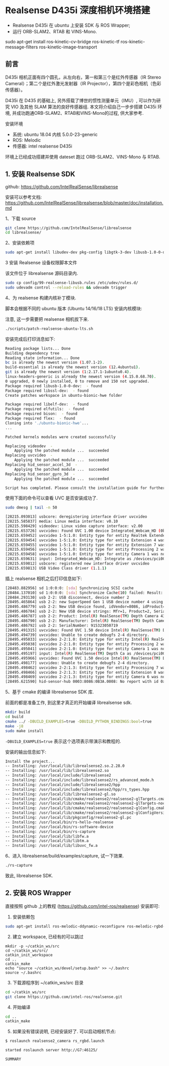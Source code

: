 # Realsense D435i 深度相机环境搭建 

- Realsense D435i 在 ubuntu 上安装 SDK 与 ROS Wrapper;  
- 运行 ORB-SLAM2、RTAB 和 VINS-Mono.

sudo apt-get install ros-kinetic-cv-bridge ros-kinetic-tf ros-kinetic-message-filters ros-kinetic-image-transport

## 前言

D435i 相机正面有四个圆孔，从左向右，第一和第三个是红外传感器（IR Stereo Cameral）；第二个是红外激光发射器（IR Projector），第四个是彩色相机（色彩传感器）。  

D435i 在 D435 的基础上, 另外搭载了博世的惯性测量单元（IMU）, 可以作为研究 VIO 及其他 SLAM 算法的良好传感器组. 本文将介绍自己一步步搭建 D435i 环境, 并成功跑通ORB-SLAM2、RTAB和VINS-Mono的过程, 供大家参考.   

安装环境  

- 系统: ubuntu 18.04 内核 5.0.0-23-generic   
- ROS: Melodic  
- 传感器: intel realsense D435i   

环境上已经成功搭建并使用 dateset 跑过 ORB-SLAM2、VINS-Mono 与 RTAB.   

## 1. 安装 Realsense SDK

github: https://github.com/IntelRealSense/librealsense  

安装可以参考文档: https://github.com/IntelRealSense/librealsense/blob/master/doc/installation.md  

1、下载 source  

```bash
git clone https://github.com/IntelRealSense/librealsense
cd librealsense/
```

2、安装依赖项  

```bash
sudo apt-get install libudev-dev pkg-config libgtk-3-dev libusb-1.0-0-dev pkg-config libglfw3-dev libssl-dev
```

3 安装 Realsense 设备权限脚本文件  

该文件位于 librealsense 源码目录内.  

```bash
sudo cp config/99-realsense-libusb.rules /etc/udev/rules.d/
sudo udevadm control --reload-rules && udevadm trigger 
```

4、为 realsense 构建内核补丁模块.  

脚本会根据不同的 ubuntu 版本 (Ubuntu 14/16/18 LTS) 安装内核模块:  

注意, 这一步需要把 realsense 相机拔下来.    

```bash
./scripts/patch-realsense-ubuntu-lts.sh
```

安装完成后打印消息如下:  

```bash
Reading package lists... Done
Building dependency tree       
Reading state information... Done
bc is already the newest version (1.07.1-2).
build-essential is already the newest version (12.4ubuntu1).
git is already the newest version (1:2.17.1-1ubuntu0.4).
linux-headers-generic is already the newest version (4.15.0.68.70).
0 upgraded, 0 newly installed, 0 to remove and 150 not upgraded.
Package required libusb-1.0-0-dev:  - found
Package required libssl-dev:  - found
Create patches workspace in ubuntu-bionic-hwe folder

Package required libelf-dev:  - found
Package required elfutils:  - found
Package required bison:  - found
Package required flex:  - found
Cloning into './ubuntu-bionic-hwe'...
...

Patched kernels modules were created successfully

Replacing videodev  -
	Applying the patched module ...  succeeded
Replacing uvcvideo  -
	Applying the patched module ...  succeeded
Replacing hid_sensor_accel_3d  -
	Applying the patched module ...  succeeded
Replacing hid_sensor_gyro_3d  -
	Applying the patched module ...  succeeded

Script has completed. Please consult the installation guide for further instruction.
```

使用下面的命令可以查看 UVC 是否安装成功了.  

```bash
sudo dmesg | tail -n 50

[28215.093013] usbcore: deregistering interface driver uvcvideo
[28215.585837] media: Linux media interface: v0.10
[28215.598429] videodev: Linux video capture interface: v2.00
[28215.653726] uvcvideo: Found UVC 1.00 device Integrated_Webcam_HD (0bda:565a)
[28215.659452] uvcvideo 1-5:1.0: Entity type for entity Realtek Extended Controls Unit was not initialized!
[28215.659454] uvcvideo 1-5:1.0: Entity type for entity Extension 4 was not initialized!
[28215.659455] uvcvideo 1-5:1.0: Entity type for entity Extension 7 was not initialized!
[28215.659456] uvcvideo 1-5:1.0: Entity type for entity Processing 2 was not initialized!
[28215.659458] uvcvideo 1-5:1.0: Entity type for entity Camera 1 was not initialized!
[28215.659631] input: Integrated_Webcam_HD: Integrate as /devices/pci0000:00/0000:00:14.0/usb1/1-5/1-5:1.0/input/input34
[28215.659812] usbcore: registered new interface driver uvcvideo
[28215.659813] USB Video Class driver (1.1.1)
```

插上 realsense 相机之后打印信息如下:  

```bash
[28483.882956] sd 1:0:0:0: [sda] Synchronizing SCSI cache
[28484.137010] sd 1:0:0:0: [sda] Synchronize Cache(10) failed: Result: hostbyte=DID_ERROR driverbyte=DRIVER_OK
[28484.293130] usb 2-2: USB disconnect, device number 2
[28495.465864] usb 2-2: new SuperSpeed Gen 1 USB device number 4 using xhci_hcd
[28495.486779] usb 2-2: New USB device found, idVendor=8086, idProduct=0b3a, bcdDevice=50.bb
[28495.486784] usb 2-2: New USB device strings: Mfr=1, Product=2, SerialNumber=3
[28495.486787] usb 2-2: Product: Intel(R) RealSense(TM) Depth Camera 435i
[28495.486790] usb 2-2: Manufacturer: Intel(R) RealSense(TM) Depth Camera 435i
[28495.486792] usb 2-2: SerialNumber: 915323050719
[28495.491315] uvcvideo: Found UVC 1.50 device Intel(R) RealSense(TM) Depth Camera 435i (8086:0b3a)
[28495.494739] uvcvideo: Unable to create debugfs 2-4 directory.
[28495.495033] uvcvideo 2-2:1.0: Entity type for entity Intel(R) RealSense(TM) Depth Ca was not initialized!
[28495.495038] uvcvideo 2-2:1.0: Entity type for entity Processing 2 was not initialized!
[28495.495041] uvcvideo 2-2:1.0: Entity type for entity Camera 1 was not initialized!
[28495.495197] input: Intel(R) RealSense(TM) Depth Ca as /devices/pci0000:00/0000:00:14.0/usb2/2-2/2-2:1.0/input/input35
[28495.495966] uvcvideo: Found UVC 1.50 device Intel(R) RealSense(TM) Depth Camera 435i (8086:0b3a)
[28495.498177] uvcvideo: Unable to create debugfs 2-4 directory.
[28495.498462] uvcvideo 2-2:1.3: Entity type for entity Processing 7 was not initialized!
[28495.498466] uvcvideo 2-2:1.3: Entity type for entity Extension 8 was not initialized!
[28495.498469] uvcvideo 2-2:1.3: Entity type for entity Camera 6 was not initialized!
[28495.621590] hid-sensor-hub 0003:8086:0B3A.0008: No report with id 0xffffffff found
```

5、基于 cmake 的编译 librealsense SDK 库.  

前面的都是准备工作, 到这里才真正的开始编译 librealsense sdk.  

```bash
mkdir build
cd build
cmake ../ -DBUILD_EXAMPLES=true -DBUILD_PYTHON_BINDINGS:bool=true
make -j8
sudo make install
```

`-DBUILD_EXAMPLES=true` 表示这个选项表示带演示和教程的.  

安装的输出信息如下:  

```bash
Install the project...
-- Installing: /usr/local/lib/librealsense2.so.2.28.0
-- Installing: /usr/local/lib/librealsense2.so
-- Installing: /usr/local/include/librealsense2
-- Installing: /usr/local/include/librealsense2/rs_advanced_mode.h
-- Installing: /usr/local/include/librealsense2/hpp
-- Installing: /usr/local/include/librealsense2/hpp/rs_types.hpp
-- Installing: /usr/local/lib/librealsense2-gl.so
-- Installing: /usr/local/lib/cmake/realsense2/realsense2-glTargets.cmake
-- Installing: /usr/local/lib/cmake/realsense2/realsense2-glTargets-noconfig.cmake
-- Installing: /usr/local/lib/cmake/realsense2/realsense2-glConfig.cmake
-- Installing: /usr/local/lib/cmake/realsense2/realsense2-glConfigVersion.cmake
-- Installing: /usr/local/lib/pkgconfig/realsense2-gl.pc
-- Installing: /usr/local/bin/rs-hello-realsense
-- Installing: /usr/local/bin/rs-software-device
-- Installing: /usr/local/bin/rs-capture
-- Installing: /usr/local/lib/libfw.a
-- Installing: /usr/local/lib/libtm.a
-- Installing: /usr/local/lib/libuvc_fw.a
```

6、进入 librealsense/build/examples/capture, 试一下效果.  

```bash
./rs-capture 
```

致此, librealsense SDK.  

## 2. 安装 ROS Wrapper  

直接按照 github 上的教程 (https://github.com/intel-ros/realsense) 安装即可:  

1) 安装依赖包  

```bash
sudo apt-get install ros-melodic-ddynamic-reconfigure ros-melodic-rgbd-launch
```

2) 建立 workspace, 已经有的可以跳过  

```
mkdir -p ~/catkin_ws/src
cd ~/catkin_ws/src/
catkin_init_workspace 
cd ..
catkin_make
echo "source ~/catkin_ws/devel/setup.bash" >> ~/.bashrc
source ~/.bashrc
```

3) 下载源程序到 ~/catkin_ws/src 目录  

```bash
cd ~/catkin_ws/src
git clone https://github.com/intel-ros/realsense.git  
```

4) 开始编译  

```bash
cd ..
catkin_make
```

5) 如果没有错误说明, 已经安装好了. 可以启动相机节点:  

```bash
$ roslaunch realsense2_camera rs_rgbd.launch

started roslaunch server http://G7:46125/

SUMMARY
